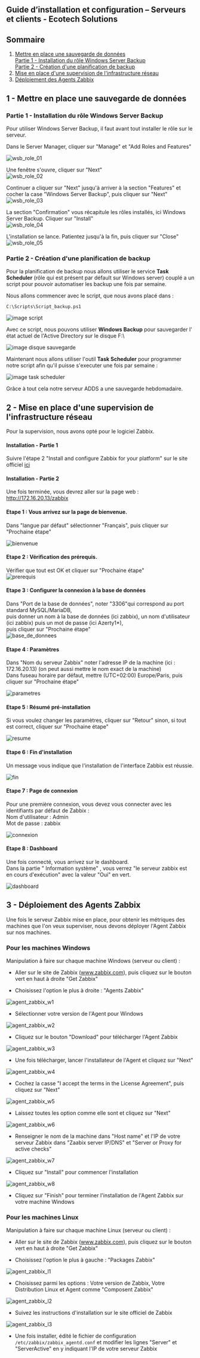 ## Guide d’installation et configuration – Serveurs et clients - Ecotech Solutions

## Sommaire

1. [Mettre en place une sauvegarde de données](#sauvegarde-de-donnees)  
     [Partie 1 - Installation du rôle Windows Server Backup](#wsb)  
     [Partie 2 - Création d'une planification de backup](#backup)  
2. [Mise en place d'une supervision de l'infrastructure réseau](#supervision-zabbix)  
3. [Déploiement des Agents Zabbix](#agent-zabbix)  
    
    
## 1 - Mettre en place une sauvegarde de données  
<span id="sauvegarde-de-donnes"></span>  
  
### Partie 1 - Installation du rôle Windows Server Backup  
<span id="wbs"></span>  
  
Pour utiliser Windows Server Backup, il faut avant tout installer le rôle sur le serveur.  

Dans le Server Manager, cliquer sur "Manage" et "Add Roles and Features"  

![wsb_role_01](https://github.com/user-attachments/assets/188df6fe-c670-46a9-b9e2-4698384721a6)  

Une fenêtre s'ouvre, cliquer sur "Next"  
![wsb_role_02](https://github.com/user-attachments/assets/71f87a03-53d6-4184-8858-06d72ca8907a)  
  
Continuer a cliquer sur "Next" jusqu'à arriver à la section "Features" et cocher la case "Windows Server Backup", puis cliquer sur "Next"   
![wsb_role_03](https://github.com/user-attachments/assets/d117560b-a9fc-4fe7-9eff-980d8358b13d)  

La section "Confirmation" vous récapitule les rôles installés, ici Windows Server Backup. Cliquer sur "Install"  
![wsb_role_04](https://github.com/user-attachments/assets/11e341e6-e06c-41a3-81c3-20f24029a0c5)  
  
L'installation se lance. Patientez jusqu'à la fin, puis cliquer sur "Close"  
![wsb_role_05](https://github.com/user-attachments/assets/51766d4b-b96d-4e28-bbb4-0da0f7334b7f)  
  
  
### Partie 2 - Création d'une planification de backup   
<span id="backup"></span> 
  
Pour la planification de backup nous allons utiliser le service  **Task Scheduler** (rôle qui est présent par défault sur Windows server) couplé a un script pour pouvoir automatiser les backup une fois par semaine. 

Nous allons commencer avec le script, que nous avons placé dans : 
```
C:\Scripts\Script_backup.ps1
```

![image script](https://github.com/user-attachments/assets/f35abf1d-27ad-4031-a646-a9191d701acf)

  
Avec ce script, nous pouvons utiliser **Windows Backup** pour sauvegarder l' état actuel de l'Active Directory sur le disque F:\
  

![image disque sauvegarde](/S05/Ressources/sauvegarde_autre_disque.png)

Maintenant nous allons utiliser l'outil **Task Scheduler** pour programmer notre script afin qu'il puisse s'executer une fois par semaine : 

![image task scheduler](/S05/Ressources/schedule_plein_ecran.png)
  
Grâce à tout cela notre serveur ADDS a une sauvegarde hebdomadaire. 
  
  
    
## 2 - Mise en place d'une supervision de l'infrastructure réseau   
<span id="supervision-zabbix"></span>  
  
Pour la supervision, nous avons opté pour le logiciel Zabbix.  

#### Installation - Partie 1  

Suivre l'étape 2 "Install and configure Zabbix for your platform" sur le site officiel [ici](https://www.zabbix.com/fr/download?zabbix=7.0&os_distribution=debian&os_version=12&components=server_frontend_agent&db=mysql&ws=apache)  
  
  
#### Installation - Partie 2  

Une fois terminée, vous devrez aller sur la page web : http://172.16.20.13/zabbix  
  
#### Etape 1 : Vous arrivez sur la page de bienvenue.  
Dans "langue par défaut" sélectionner "Français", puis cliquer sur "Prochaine étape"  

![bienvenue](https://github.com/user-attachments/assets/a4865e53-c06f-45fb-b9c7-565fd36f9f65)  

#### Etape 2 : Vérification des prérequis.  
Vérifier que tout est OK et cliquer sur "Prochaine étape"  
![prerequis](https://github.com/user-attachments/assets/750efcde-75da-438f-9946-5dafa0e6b943)  
   

#### Etape 3 : Configurer la connexion à la base de données  
Dans "Port de la base de données", noter "3306"qui correspond au port standard MySQL/MariaDB,  
puis donner un nom à la base de données (ici zabbix), un nom d'utilisateur (ici zabbix) puis un mot de passe (ici Azerty1*),  
puis cliquer sur "Prochaine étape"  
![base_de_donnees](https://github.com/user-attachments/assets/6ab82d89-e660-4f51-b375-080e18adb647)  
  

#### Etape 4 : Paramètres    
Dans "Nom du serveur Zabbix" noter l'adresse IP de la machine (ici : 172.16.20.13) (on peut aussi mettre le nom exact de la machine)   
Dans fuseau horaire par défaut, mettre (UTC+02:00) Europe/Paris, puis cliquer sur "Prochaine étape"   
     
![parametres](https://github.com/user-attachments/assets/df69d667-04fb-4767-a7d7-6ffd427077aa)  
   

#### Etape 5 : Résumé pré-installation    
Si vous voulez changer les paramètres, cliquer sur "Retour" sinon, si tout est correct, cliquer sur "Prochaine étape"  

![resume](https://github.com/user-attachments/assets/a01c85f2-c82e-428f-89dd-13fd691143ab)  
 

#### Etape 6 : Fin d'installation  
Un message vous indique que l'installation de l'interface Zabbix est réussie.  

![fin](https://github.com/user-attachments/assets/b615ffa6-39d0-4b14-8989-660a7f74e870)  
 

#### Etape 7 : Page de connexion  
Pour une première connexion, vous devez vous connecter avec les identifiants par défaut de Zabbix :  
Nom d'utilisateur : Admin  
Mot de passe : zabbix  
  
![connexion](https://github.com/user-attachments/assets/bc63bff3-8a36-453e-96a2-33c93dd6bdd2)  
   

#### Etape 8 : Dashboard  
Une fois connecté, vous arrivez sur le dashboard.  
Dans la partie " Information système" , vous verrez "le serveur zabbix est en cours d'exécution" avec la valeur "Oui" en vert.  
  
![dashboard](https://github.com/user-attachments/assets/f8b9587b-04f9-4f67-8829-45d6d10ffcae)  
 

## 3 - Déploiement des Agents Zabbix
<span id="agent-zabbix"></span>  

Une fois le serveur Zabbix mise en place, pour obtenir les métriques des machines que l'on veux superviser, nous devons déployer l'Agent Zabbix sur nos machines.

### Pour les machines Windows

Manipulation à faire sur chaque machine Windows (serveur ou client) :

- Aller sur le site de Zabbix (www.zabbix.com), puis cliquez sur le bouton vert en haut à droite "Get Zabbix"

- Choisissez l'option le plus à droite : "Agents Zabbix"

![agent_zabbix_w1](/S05/Ressources/Zabbix/agent_zabbix_w1.png)

- Sélectionner votre version de l'Agent pour Windows

![agent_zabbix_w2](/S05/Ressources/Zabbix/agent_zabbix_w2.png)

- Cliquez sur le bouton "Download" pour télécharger l'Agent Zabbix

![agent_zabbix_w3](/S05/Ressources/Zabbix/agent_zabbix_w3.png)

- Une fois télécharger, lancer l'installateur de l'Agent et cliquez sur "Next"

![agent_zabbix_w4](/S05/Ressources/Zabbix/agent_zabbix_w4.png)

- Cochez la casse "I accept the terms in the License Agreement", puis cliquez sur "Next"

![agent_zabbix_w5](/S05/Ressources/Zabbix/agent_zabbix_w5.png)

- Laissez toutes les option comme elle sont et cliquez sur "Next"

![agent_zabbix_w6](/S05/Ressources/Zabbix/agent_zabbix_w6.png)

- Renseigner le nom de la machine dans "Host name" et l'IP de votre serveur Zabbix dans "Zaabix server IP/DNS" et "Server or Proxy for active checks"

![agent_zabbix_w7](/S05/Ressources/Zabbix/agent_zabbix_w7.png)

- Cliquez sur "Install" pour commencer l'installation

![agent_zabbix_w8](/S05/Ressources/Zabbix/agent_zabbix_w8.png)

- Cliquez sur "Finish" pour terminer l'installation de l'Agent Zabbix sur votre machine Windows

### Pour les machines Linux

Manipulation à faire sur chaque machine Linux (serveur ou client) :

- Aller sur le site de Zabbix (www.zabbix.com), puis cliquez sur le bouton vert en haut à droite "Get Zabbix"

- Choisissez l'option le plus à gauche : "Packages Zabbix"

![agent_zabbix_l1](/S05/Ressources/Zabbix/agent_zabbix_l1.png)

- Choisissez parmi les options : Votre version de Zabbix, Votre Distribution Linux et Agent comme "Composent Zabbix"

![agent_zabbix_l2](/S05/Ressources/Zabbix/agent_zabbix_l2.png)

- Suivez les instructions d'installation sur le site officiel de Zabbix

![agent_zabbix_l3](/S05/Ressources/Zabbix/agent_zabbix_l3.png)

- Une fois installer, édité le fichier de configuration `/etc/zabbix/zabbix_agentd.conf` et modifier les lignes "Server" et "ServerActive" en y indiquant l'IP de votre serveur Zabbix  






